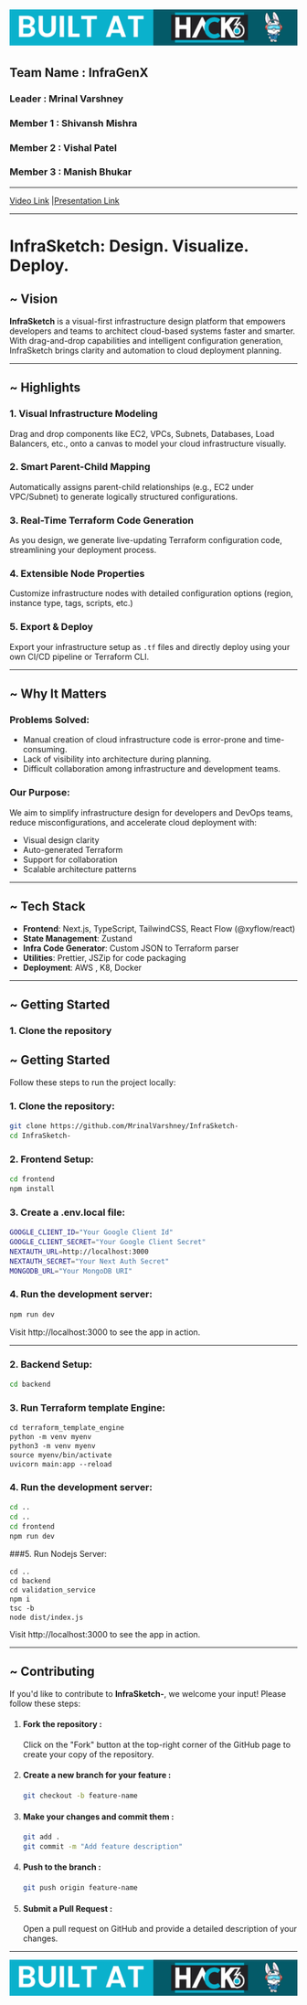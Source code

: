 ## ![App Screenshot](hackLogo.png)

## Team Name : InfraGenX

### Leader : Mrinal Varshney

### Member 1 : Shivansh Mishra

### Member 2 : Vishal Patel

### Member 3 : Manish Bhukar

---

[Video Link](https://drive.google.com/file/d/1I6DeUCko3kg5_A9w4dMJlgQRWjATsgbY/view?usp=drive_link) |[Presentation Link](https://docs.google.com/presentation/d/1c9yZ-Z6Jd1-Ib2GWKJZdKBooBFGtrE2P/edit?usp=drive_link&ouid=106787449728337787260&rtpof=true&sd=true)

---

# InfraSketch: Design. Visualize. Deploy.

## ~ Vision

**InfraSketch** is a visual-first infrastructure design platform that empowers developers and teams to architect cloud-based systems faster and smarter. With drag-and-drop capabilities and intelligent configuration generation, InfraSketch brings clarity and automation to cloud deployment planning.

---

## ~ Highlights

### 1. Visual Infrastructure Modeling

Drag and drop components like EC2, VPCs, Subnets, Databases, Load Balancers, etc., onto a canvas to model your cloud infrastructure visually.

### 2. Smart Parent-Child Mapping

Automatically assigns parent-child relationships (e.g., EC2 under VPC/Subnet) to generate logically structured configurations.

### 3. Real-Time Terraform Code Generation

As you design, we generate live-updating Terraform configuration code, streamlining your deployment process.

### 4. Extensible Node Properties

Customize infrastructure nodes with detailed configuration options (region, instance type, tags, scripts, etc.)

### 5. Export & Deploy

Export your infrastructure setup as `.tf` files and directly deploy using your own CI/CD pipeline or Terraform CLI.

---

## ~ Why It Matters

### Problems Solved:

- Manual creation of cloud infrastructure code is error-prone and time-consuming.
- Lack of visibility into architecture during planning.
- Difficult collaboration among infrastructure and development teams.

### Our Purpose:

We aim to simplify infrastructure design for developers and DevOps teams, reduce misconfigurations, and accelerate cloud deployment with:

- Visual design clarity
- Auto-generated Terraform
- Support for collaboration
- Scalable architecture patterns

---

## ~ Tech Stack

- **Frontend**: Next.js, TypeScript, TailwindCSS, React Flow (@xyflow/react)
- **State Management**: Zustand
- **Infra Code Generator**: Custom JSON to Terraform parser
- **Utilities**: Prettier, JSZip for code packaging
- **Deployment**: AWS , K8, Docker

---

## ~ Getting Started

### 1. Clone the repository

## ~ Getting Started

Follow these steps to run the project locally:

### 1. Clone the repository:

```bash
git clone https://github.com/MrinalVarshney/InfraSketch-
cd InfraSketch-
```

### 2. Frontend Setup:

```bash
cd frontend
npm install
```

### 3. Create a .env.local file:

```bash
GOOGLE_CLIENT_ID="Your Google Client Id"
GOOGLE_CLIENT_SECRET="Your Google Client Secret"
NEXTAUTH_URL=http://localhost:3000
NEXTAUTH_SECRET="Your Next Auth Secret"
MONGODB_URL="Your MongoDB URI"

```


### 4. Run the development server:

```bash
npm run dev
```

Visit http://localhost:3000 to see the app in action.

---

### 2. Backend Setup:

```bash
cd backend

```

### 3. Run Terraform template Engine:

```
cd terraform_template_engine
python -m venv myenv
python3 -m venv myenv
source myenv/bin/activate
uvicorn main:app --reload
```


### 4. Run the development server:

```bash
cd ..
cd ..
cd frontend
npm run dev
```

###5. Run Nodejs Server:

```
cd ..
cd backend
cd validation_service
npm i
tsc -b
node dist/index.js
```

Visit http://localhost:3000 to see the app in action.

---

## ~ Contributing

If you'd like to contribute to **InfraSketch-**, we welcome your input! Please follow these steps:

1. #### Fork the repository :

   Click on the "Fork" button at the top-right corner of the GitHub page to create your copy of the repository.

2. #### Create a new branch for your feature :
   ```bash
   git checkout -b feature-name
   ```
3. #### Make your changes and commit them :

   ```bash
   git add .
   git commit -m "Add feature description"
   ```

4. #### Push to the branch :

   ```bash
   git push origin feature-name
   ```

5. #### Submit a Pull Request :
   Open a pull request on GitHub and provide a detailed description of your changes.

---


![App Screenshot](hackLogo.png)
